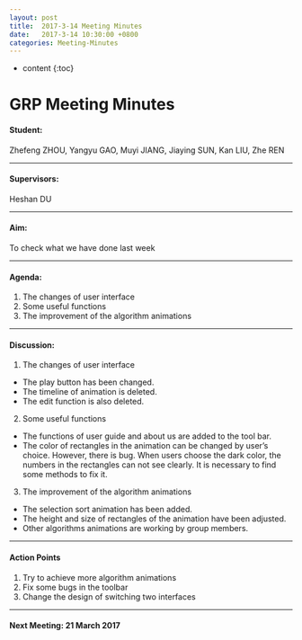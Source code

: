 ```yaml
---
layout: post
title:  2017-3-14 Meeting Minutes
date:   2017-3-14 10:30:00 +0800
categories: Meeting-Minutes
---
```


* content
{:toc}


# GRP Meeting Minutes


#### Student: 

Zhefeng ZHOU, Yangyu GAO, Muyi JIANG, Jiaying SUN, Kan LIU, Zhe REN

---

#### Supervisors: 

Heshan DU

---

#### Aim: 

To check what we have done last week



---

#### Agenda: 

1.	The changes of user interface
2.	Some useful functions
3.	The improvement of the algorithm animations


---

#### Discussion:

1.	The changes of user interface
 *	The play button has been changed.
 *	The timeline of animation is deleted.
 *	The edit function is also deleted.

2.	Some useful functions
 *	The functions of user guide and about us are added to the tool bar.
 *	The color of rectangles in the animation can be changed by user’s choice. However, there is bug. When users choose the dark color, the numbers in the rectangles can not see clearly. It is necessary to find some methods to fix it.

3. The improvement of the algorithm animations
 *	The selection sort animation has been added.
 *	The height and size of rectangles of the animation have been adjusted.
 *  Other algorithms animations are working by group members.

---

#### Action Points

1.  Try to achieve more algorithm animations
2.	Fix some bugs in the toolbar
3.	Change the design of switching two interfaces

	
---
	 
#### Next Meeting: 21 March 2017


